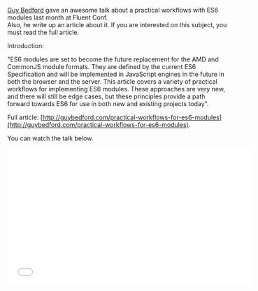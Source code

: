 <!--
layout: post
title: Practical Workflows for ES6 Modules, Fluent 2014
date: 27 may
comments: true
published: true
keywords: JavaScript, ES6, modules
description: Post about modules
categories: modules, talks
authorName: Jaydson
authorPicture: 453720347620032512/UM2nE21c_400x400
authorTwitter: jaydson
-->
[Guy Bedford](https://twitter.com/guybedford) gave an awesome talk about a practical workflows with ES6 modules last month at Fluent Conf.  
Also, he write up an article about it. If you are interested on this subject, you must read the full article.  
<!--more-->
Introduction:  

"ES6 modules are set to become the future replacement for the AMD and CommonJS module formats. They are defined by the current ES6 Specification and will be implemented in JavaScript engines in the future in both the browser and the server. This article covers a variety of practical workflows for implementing ES6 modules. These approaches are very new, and there will still be edge cases, but these principles provide a path forward towards ES6 for use in both new and existing projects today".  

Full article: [http://guybedford.com/practical-workflows-for-es6-modules](http://guybedford.com/practical-workflows-for-es6-modules).  

You can watch the talk below.  
<iframe width="560" height="315" src="//www.youtube.com/embed/0VUjM-jJf2U" frameborder="0" allowfullscreen></iframe>  


